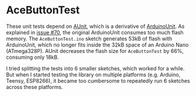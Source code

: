 # AceButtonTest

These unit tests depend on
[AUnit](https://github.com/bxparks/AUnit), which is a derivative of
[ArduinoUnit](https://github.com/mmurdoch/arduinounit). As explained
in [issue #70](https://github.com/mmurdoch/arduinounit/issues/70),
the original ArduinoUnit consumes too much flash memory. The `AceButtonTest.ino`
sketch generates 53kB of flash with ArduinoUnit, which no longer fits
inside the 32kB space of an Arduino Nano (ATmega328P). AUnit
decreases the flash size for `AceButtonTest` by 66%, consuming only
18kB.

I tried splitting the tests into 6 smaller sketches, which worked for a while.
But when I started testing the library on multiple platforms (e.g. Arduino,
Teensy, ESP8266), it became too cumbersome to repeatedly run 6 sketches across
these platforms.

